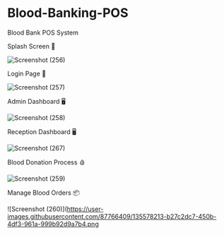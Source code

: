 # Blood-Banking-POS
Blood Bank POS System

Splash Screen 🌟

![Screenshot (256)](https://user-images.githubusercontent.com/87766409/135576604-02823f86-b737-4830-9e3a-d7ba25c242ca.png)

Login Page 🔐

![Screenshot (257)](https://user-images.githubusercontent.com/87766409/135576829-967b695c-87ea-4471-a3b4-66c6cb802d87.png)

Admin Dashboard 🖥

![Screenshot (258)](https://user-images.githubusercontent.com/87766409/135577125-3aa54a1a-f63b-4e8c-a90f-d87656fa6a9b.png)

Reception Dashboard 🖥

![Screenshot (267)](https://user-images.githubusercontent.com/87766409/135577554-0c6aa346-ec43-4a09-a029-ceed168178c7.png)

Blood Donation Process 🩸

![Screenshot (259)](https://user-images.githubusercontent.com/87766409/135577902-94fa0b1b-20a4-4a80-96cc-7ba0fa478e25.png)

Manage Blood Orders 📦

![Screenshot (260)](https://user-images.githubusercontent.com/87766409/135578213-b27c2dc7-450b-4df3-961a-999b92d9a7b4.png
